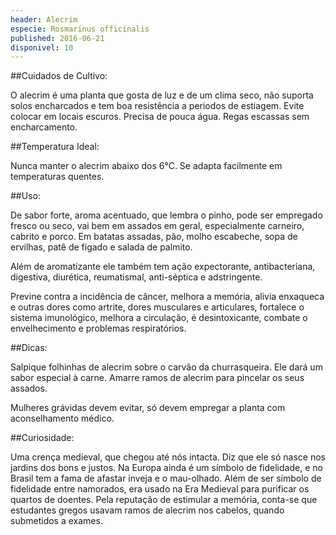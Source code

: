 ```yaml
---
header: Alecrim 
especie: Rosmarinus officinalis
published: 2016-06-21
disponivel: 10
---
```


 
##Cuidados de Cultivo:

O alecrim é uma planta que gosta de luz e de um clima seco, não suporta solos encharcados e tem boa resistência a periodos de estiagem. Evite colocar em locais escuros. Precisa de pouca água. Regas escassas sem encharcamento.

 
##Temperatura Ideal: 

Nunca manter o alecrim abaixo dos 6°C. Se adapta facilmente em temperaturas quentes.


##Uso: 

De sabor forte, aroma acentuado, que lembra o pinho, pode ser empregado fresco ou seco, vai bem 
em assados em geral, especialmente carneiro, cabrito e porco. Em batatas assadas, pão, molho escabeche, sopa de ervilhas, patê de fígado e salada de palmito.

Além de aromatizante ele também tem ação expectorante, antibacteriana, digestiva, diurética, reumatismal, anti-séptica e adstringente.

Previne contra a incidência de câncer, melhora a memória, alivia enxaqueca e outras dores como artrite, dores musculares e articulares, fortalece o sistema imunológico, melhora a circulação, é desintoxicante, combate o envelhecimento e problemas respiratórios.

##Dicas:

Salpique folhinhas de alecrim sobre o carvão da churrasqueira. Ele dará um sabor especial à carne.
 Amarre ramos de alecrim para pincelar os seus assados.

Mulheres grávidas devem evitar, só devem empregar a planta com aconselhamento médico.


##Curiosidade:

Uma crença medieval, que chegou até nós intacta. Diz que ele só nasce nos jardins dos bons e justos. 
 Na Europa ainda é um símbolo de fidelidade, e no Brasil tem a fama de afastar inveja e o mau-olhado.
 Além de ser símbolo de fidelidade entre namorados, era usado na Era Medieval para
 purificar os quartos de doentes. Pela reputação de estimular a memória, conta-se que estudantes gregos
 usavam ramos de alecrim nos cabelos, quando submetidos a exames.